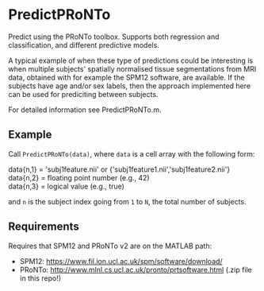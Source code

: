 # PredictPRoNTo

Predict using the PRoNTo toolbox. Supports both regression and classification, and different predictive models.

A typical example of when these type of predictions could be interesting is when multiple subjects' spatially normalised tissue segmentations from MRI data, obtained with for example the SPM12 software, are available. If the subjects have age and/or sex labels, then the approach implemented here can be used for prediciting between subjects.

For detailed information see PredictPRoNTo.m.

## Example

Call `PredictPRoNTo(data)`, where `data` is a cell array with the following form:

data{n,1} = 'subj1feature.nii' or {'subj1feature1.nii','subj1feature2.nii'}  
data{n,2} = floating point number (e.g., 42)  
data{n,3} = logical value (e.g., true)

and `n` is the subject index going from `1` to `N`, the total number of subjects.

## Requirements 

Requires that SPM12 and PRoNTo v2 are on the MATLAB path:
* SPM12:  https://www.fil.ion.ucl.ac.uk/spm/software/download/
* PRoNTo: http://www.mlnl.cs.ucl.ac.uk/pronto/prtsoftware.html (.zip file in this repo!)
